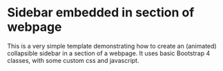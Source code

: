 # Sidebar embedded in section of webpage

This is a very simple template demonstrating how to create an (animated) collapsible sidebar in a section of a webpage. It uses basic Bootstrap 4 classes, with some custom css and javascript. 
